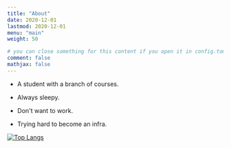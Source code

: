 ```yaml
---
title: "About"
date: 2020-12-01
lastmod: 2020-12-01
menu: "main"
weight: 50

# you can close something for this content if you open it in config.toml.
comment: false
mathjax: false
---
```


- A student with a branch of courses.

- Always sleepy.

- Don't want to work.

- Trying hard to become an infra.

[![Top Langs](https://github-readme-stats.vercel.app/api/top-langs/?username=noneback&hide=html&&layout=compact)](https://github.com/anuraghazra/github-readme-stats)



